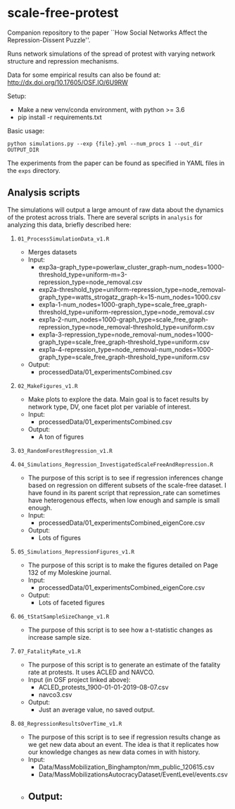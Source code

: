 # scale-free-protest

Companion repository to the paper ``How Social Networks Affect the Repression-Dissent Puzzle''.

Runs network simulations of the spread of protest with varying network structure and repression mechanisms.

Data for some empirical results can also be found at: http://dx.doi.org/10.17605/OSF.IO/6U9RW

Setup:
* Make a new venv/conda environment, with python >= 3.6
* pip install -r requirements.txt

Basic usage:

```
python simulations.py --exp {file}.yml --num_procs 1 --out_dir OUTPUT_DIR
```

The experiments from the paper can be found as specified in YAML files in the `exps` directory.


## Analysis scripts

The simulations will output a large amount of raw data about the dynamics of the protest across trials.  There are several scripts in `analysis` for analyzing this data, briefly described here:

1. `01_ProcessSimulationData_v1.R`
	- Merges datasets
	- Input:
		- exp3a-graph_type=powerlaw_cluster_graph-num_nodes=1000-threshold_type=uniform-m=3-repression_type=node_removal.csv
		- exp2a-threshold_type=uniform-repression_type=node_removal-graph_type=watts_strogatz_graph-k=15-num_nodes=1000.csv
		- exp1a-1-num_nodes=1000-graph_type=scale_free_graph-threshold_type=uniform-repression_type=node_removal.csv
		- exp1a-2-num_nodes=1000-graph_type=scale_free_graph-repression_type=node_removal-threshold_type=uniform.csv
		- exp1a-3-repression_type=node_removal-num_nodes=1000-graph_type=scale_free_graph-threshold_type=uniform.csv
		- exp1a-4-repression_type=node_removal-num_nodes=1000-graph_type=scale_free_graph-threshold_type=uniform.csv
	- Output:
		- processedData/01_experimentsCombined.csv

2. `02_MakeFigures_v1.R`
	- Make plots to explore the data.  Main goal is to facet results by network type, DV, one facet plot per variable of interest.
	- Input:
		- processedData/01_experimentsCombined.csv
	- Output:
		- A ton of figures

3. `03_RandomForestRegression_v1.R`

4. `04_Simulations_Regression_InvestigatedScaleFreeAndRepression.R`
	- The purpose of this script is to see if regression inferences change based on regression on different subsets of the scale-free dataset.  I have found in its parent script that repression_rate can sometimes have heterogenous effects, when low enough and sample is small enough.
	- Input:
		- processedData/01_experimentsCombined_eigenCore.csv
	- Output:
		- Lots of figures

5. `05_Simulations_RepressionFigures_v1.R`
	- The purpose of this script is to make the figures detailed on Page 132 of my Moleskine journal.
	- Input:
		- processedData/01_experimentsCombined_eigenCore.csv
	- Output:
		- Lots of faceted figures

6. `06_tStatSampleSizeChange_v1.R`
	- The purpose of this script is to see how a t-statistic changes as increase sample size.

7. `07_FatalityRate_v1.R`
	- The purpose of this script is to generate an estimate of the fatality rate at protests.  It uses ACLED and NAVCO.
	- Input (in OSF project linked above):
		- ACLED_protests_1900-01-01-2019-08-07.csv
		- navco3.csv
	- Output:
		- Just an average value, no saved output.

8. `08_RegressionResultsOverTime_v1.R`
	- The purpose of this script is to see if regression results change as we get new data about an event.  The idea is that it replicates how our knowledge changes as new data comes in with history.  
	- Input:
		- Data/MassMobilization_Binghampton/mm_public_120615.csv
		- Data/MassMobilizationsAutocracyDataset/EventLevel/events.csv
	- Output:
		-